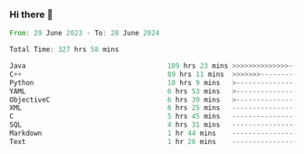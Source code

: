 ### Hi there 👋

<!--
**luoxuanzao/luoxuanzao** is a ✨ _special_ ✨ repository because its `README.md` (this file) appears on your GitHub profile.

Here are some ideas to get you started:

- 🔭 I’m currently working on ...
- 🌱 I’m currently learning ...
- 👯 I’m looking to collaborate on ...
- 🤔 I’m looking for help with ...
- 💬 Ask me about ...
- 📫 How to reach me: ...
- 😄 Pronouns: ...
- ⚡ Fun fact: ...
-->

<!--START_SECTION:waka-->

```rust
From: 29 June 2023 - To: 28 June 2024

Total Time: 327 hrs 58 mins

Java                                   189 hrs 23 mins >>>>>>>>>>>>>>-----------   57.69 %
C++                                    89 hrs 11 mins  >>>>>>>------------------   27.17 %
Python                                 10 hrs 9 mins   >------------------------   03.10 %
YAML                                   6 hrs 53 mins   >------------------------   02.10 %
ObjectiveC                             6 hrs 39 mins   >------------------------   02.03 %
XML                                    6 hrs 25 mins   -------------------------   01.96 %
C                                      5 hrs 45 mins   -------------------------   01.75 %
SQL                                    4 hrs 31 mins   -------------------------   01.38 %
Markdown                               1 hr 44 mins    -------------------------   00.53 %
Text                                   1 hr 26 mins    -------------------------   00.44 %
```

<!--END_SECTION:waka-->